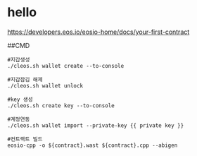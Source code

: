 # hello
https://developers.eos.io/eosio-home/docs/your-first-contract

##CMD
```
#지갑생성
./cleos.sh wallet create --to-console

#지갑잠김 해제
./cleos.sh wallet unlock

#key 생성
./cleos.sh create key --to-console

#계정연동
./cleos.sh wallet import --private-key {{ private key }}

#컨트랙트 빌드
eosio-cpp -o ${contract}.wast ${contract}.cpp --abigen

```
